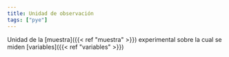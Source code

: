 ```yaml
---
title: Unidad de observación
tags: ["pye"]
---
```

Unidad de la [muestra]({{< ref "muestra" >}}) experimental sobre la cual se miden [variables]({{< ref "variables" >}})